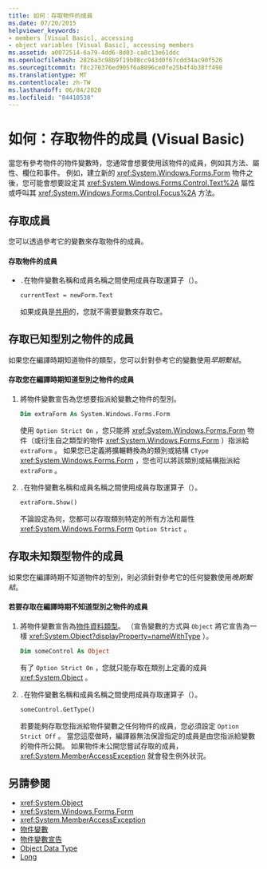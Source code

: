 ```yaml
---
title: 如何：存取物件的成員
ms.date: 07/20/2015
helpviewer_keywords:
- members [Visual Basic], accessing
- object variables [Visual Basic], accessing members
ms.assetid: a0072514-6a79-4dd6-8d03-ca8c13e61ddc
ms.openlocfilehash: 2826a3c98b9f19b08cc943d0f67cdd34ac90f526
ms.sourcegitcommit: f8c270376ed905f6a8896ce0fe25b4f4b38ff498
ms.translationtype: MT
ms.contentlocale: zh-TW
ms.lasthandoff: 06/04/2020
ms.locfileid: "84410538"
---
```

# <a name="how-to-access-members-of-an-object-visual-basic"></a>如何：存取物件的成員 (Visual Basic)

當您有參考物件的物件變數時，您通常會想要使用該物件的成員，例如其方法、屬性、欄位和事件。 例如，建立新的 <xref:System.Windows.Forms.Form> 物件之後，您可能會想要設定其 <xref:System.Windows.Forms.Control.Text%2A> 屬性或呼叫其 <xref:System.Windows.Forms.Control.Focus%2A> 方法。

## <a name="accessing-members"></a>存取成員

您可以透過參考它的變數來存取物件的成員。

#### <a name="to-access-members-of-an-object"></a>存取物件的成員

- `.`在物件變數名稱和成員名稱之間使用成員存取運算子（）。

    ```vb
    currentText = newForm.Text
    ```

    如果成員是[共用](../../../language-reference/modifiers/shared.md)的，您就不需要變數來存取它。

## <a name="accessing-members-of-an-object-of-known-type"></a>存取已知型別之物件的成員

如果您在編譯時期知道物件的類型，您可以針對參考它的變數使用*早期繫結*。

#### <a name="to-access-members-of-an-object-for-which-you-know-the-type-at-compile-time"></a>存取您在編譯時期知道型別之物件的成員

1. 將物件變數宣告為您想要指派給變數之物件的型別。

    ```vb
    Dim extraForm As System.Windows.Forms.Form
    ```

    使用 `Option Strict On` ，您只能將 <xref:System.Windows.Forms.Form> 物件（或衍生自之類型的物件 <xref:System.Windows.Forms.Form> ）指派給 `extraForm` 。 如果您已定義將擴輾轉換為的類別或結構 `CType` <xref:System.Windows.Forms.Form> ，您也可以將該類別或結構指派給 `extraForm` 。

2. `.`在物件變數名稱和成員名稱之間使用成員存取運算子（）。

    ```vb
    extraForm.Show()
    ```

    不論設定為何，您都可以存取類別特定的所有方法和屬性 <xref:System.Windows.Forms.Form> `Option Strict` 。

## <a name="accessing-members-of-an-object-of-unknown-type"></a>存取未知類型物件的成員

如果您在編譯時期不知道物件的型別，則必須針對參考它的任何變數使用*晚期繫結*。

#### <a name="to-access-members-of-an-object-for-which-you-do-not-know-the-type-at-compile-time"></a>若要存取在編譯時期不知道型別之物件的成員

1. 將物件變數宣告為[物件資料類型](../../../language-reference/data-types/object-data-type.md)。 （宣告變數的方式與 `Object` 將它宣告為一樣 <xref:System.Object?displayProperty=nameWithType> ）。

    ```vb
    Dim someControl As Object
    ```

    有了 `Option Strict On` ，您就只能存取在類別上定義的成員 <xref:System.Object> 。

2. `.`在物件變數名稱和成員名稱之間使用成員存取運算子（）。

    ```vb
    someControl.GetType()
    ```

    若要能夠存取您指派給物件變數之任何物件的成員，您必須設定 `Option Strict Off` 。 當您這麼做時，編譯器無法保證指定的成員是由您指派給變數的物件所公開。 如果物件未公開您嘗試存取的成員， <xref:System.MemberAccessException> 就會發生例外狀況。

## <a name="see-also"></a>另請參閱

- <xref:System.Object>
- <xref:System.Windows.Forms.Form>
- <xref:System.MemberAccessException>
- [物件變數](object-variables.md)
- [物件變數宣告](object-variable-declaration.md)
- [Object Data Type](../../../language-reference/data-types/object-data-type.md)
- [Long](../../../language-reference/statements/option-strict-statement.md)
